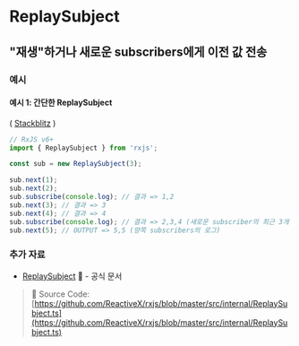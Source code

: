 # ReplaySubject

## "재생"하거나 새로운 subscribers에게 이전 값 전송

### 예시

#### 예시 1: 간단한 ReplaySubject

\( [Stackblitz](https://stackblitz.com/edit/rxjs-replaysubject-simple-example?file=index.ts&devtoolsheight=100) \)

```javascript
// RxJS v6+
import { ReplaySubject } from 'rxjs';

const sub = new ReplaySubject(3);

sub.next(1);
sub.next(2);
sub.subscribe(console.log); // 결과 => 1,2
sub.next(3); // 결과 => 3
sub.next(4); // 결과 => 4
sub.subscribe(console.log); // 결과 => 2,3,4 (새로운 subscriber의 최근 3개 값 로그)
sub.next(5); // OUTPUT => 5,5 (양쪽 subscribers의 로그)
```

### 추가 자료

* [ReplaySubject](https://rxjs-dev.firebaseapp.com/api/index/class/ReplaySubject) 📰 - 공식 문서


> 📂 Source Code: [https://github.com/ReactiveX/rxjs/blob/master/src/internal/ReplaySubject.ts](https://github.com/ReactiveX/rxjs/blob/master/src/internal/ReplaySubject.ts)

